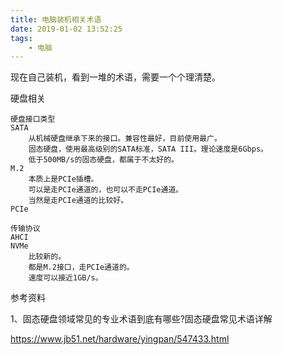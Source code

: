 ```yaml
---
title: 电脑装机相关术语
date: 2019-01-02 13:52:25
tags:
	- 电脑
---
```






现在自己装机，看到一堆的术语，需要一个个理清楚。

硬盘相关

```
硬盘接口类型
SATA
	从机械硬盘继承下来的接口。兼容性最好，目前使用最广。
	固态硬盘，使用最高级别的SATA标准，SATA III。理论速度是6Gbps。
	低于500MB/s的固态硬盘，都属于不太好的。
M.2
	本质上是PCIe插槽。
	可以是走PCIe通道的，也可以不走PCIe通道。
	当然是走PCIe通道的比较好。
PCIe
```



```
传输协议
AHCI
NVMe
	比较新的。
	都是M.2接口，走PCIe通道的。
	速度可以接近1GB/s。
```



参考资料

1、固态硬盘领域常见的专业术语到底有哪些?固态硬盘常见术语详解

https://www.jb51.net/hardware/yingpan/547433.html